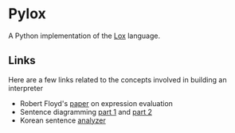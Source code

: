 # Pylox
A Python implementation of the [Lox][] language.

## Links
Here are a few links related to the concepts involved in building an 
interpreter
- Robert Floyd's [paper][] on expression evaluation
- Sentence diagramming [part 1][] and [part 2][]
- Korean sentence [analyzer][]

[Lox]: https://github.com/munificent/craftinginterpreters
[paper]: https://dl.acm.org/doi/pdf/10.1145/321172.321179
[part 1]: https://www.youtube.com/watch?v=-GcnFxnXniY
[part 2]: https://www.youtube.com/watch?v=sFhpBItN8r4
[analyzer]: https://mirinae.io/#/